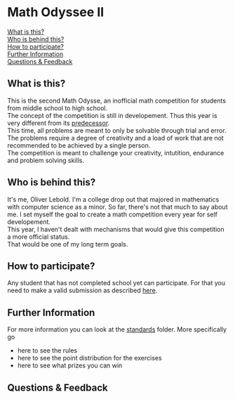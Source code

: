 # Math Odyssee II

[What is this?](#what-is-this)\
[Who is behind this?](#who-is-behind-this)\
[How to participate?](#how-to-participate)\
[Further Information](#further-information)\
[Questions & Feedback](#questions--feedback)

## What is this?

This is the second Math Odysse, an inofficial math competition for students from middle school to high school.\
The concept of the competition is still in developement. Thus this year is very different from its [predecessor](https://www.overleaf.com/read/jdttxtdrgpdk#da9747).\
This time, all problems are meant to only be solvable through trial and error. The problems require a degree of creativity and a load of work that are not recommended to be achieved by a single person.\
The competition is meant to challenge your creativity, intutition, endurance and problem solving skills.

## Who is behind this?

It's me, Oliver Lebold. I'm a college drop out that majored in mathematics with computer science as a minor.
So far, there's not that much to say about me. I set myself the goal to create a math competition every year for self developement.\
This year, I haven't dealt with mechanisms that would give this competition a more official status.\
That would be one of my long term goals.

## How to participate?

Any student that has not completed school yet can participate. For that you need to make a valid submission as described [here](https://github.com/Pseudoexpertise/Math-Odyssee-II/blob/main/standards/rules.md#correct-submission).

## Further Information

For more information you can look at the [standards](./standards/) folder. More specifically go
- here to see the rules
- here to see the point distribution for the exercises
- here to see what prizes you can win 

## Questions & Feedback